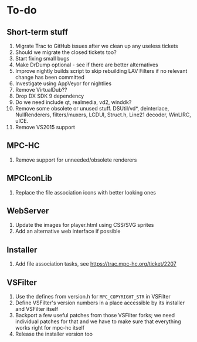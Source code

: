 # To-do

## Short-term stuff

1. Migrate Trac to GitHub issues after we clean up any useless tickets
2. Should we migrate the closed tickets too?
3. Start fixing small bugs
4. Make DrDump optional - see if there are better alternatives
5. Improve nightly builds script to skip rebuilding LAV Filters if no relevant change has been committed
6. Investigate using AppVeyor for nightlies
7. Remove VirtualDub??
8. Drop DX SDK 9 dependency
9. Do we need include qt, realmedia, vd2, winddk?
10. Remove some obsolete or unused stuff. DSUtil/vd\*, deinterlace, NullRenderers, filters/muxers, LCDUI, Struct.h, Line21 decoder, WinLIRC, uICE.
11. Remove VS2015 support

## MPC-HC

1. Remove support for unneeded/obsolete renderers

## MPCIconLib

1. Replace the file association icons with better looking ones

## WebServer

1. Update the images for player.html using CSS/SVG sprites
2. Add an alternative web interface if possible

## Installer

1. Add file association tasks, see <https://trac.mpc-hc.org/ticket/2207>

## VSFilter

1. Use the defines from version.h for `MPC_COPYRIGHT_STR` in VSFilter
2. Define VSFilter's version numbers in a place accessible by its installer and VSFilter itself
3. Backport a few useful patches from those VSFilter forks; we need individual patches for that
   and we have to make sure that everything works right for mpc-hc itself
4. Release the installer version too
